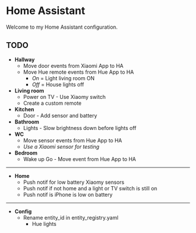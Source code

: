 # Home Assistant
Welcome to my Home Assistant configuration.

## TODO
- **Hallway**
    - Move door events from Xiaomi App to HA
    - Move Hue remote events from Hue App to HA
        - *On* = Light living room ON
        - *Off* = House lights off
- **Living room**
    - Power on TV - Use Xiaomy switch
    - Create a custom remote
- **Kitchen**
    - Door - Add sensor and battery
- **Bathroom**
    - Lights - Slow brightness down before lights off
- **WC**
    - Move sensor events from Hue App to HA
    - *Use a Xiaomi sensor for testing*
- **Bedroom**
    - Wake up Go - Move event from Hue App to HA
----
- **Home**
    - Push notif for low battery Xiaomy sensors
    - Push notif if not home and a light or TV switch is still on
    - Push notif is iPhone is low on battery
----
- **Config**
    - Rename entity_id in entity_registry.yaml
        - Hue lights
